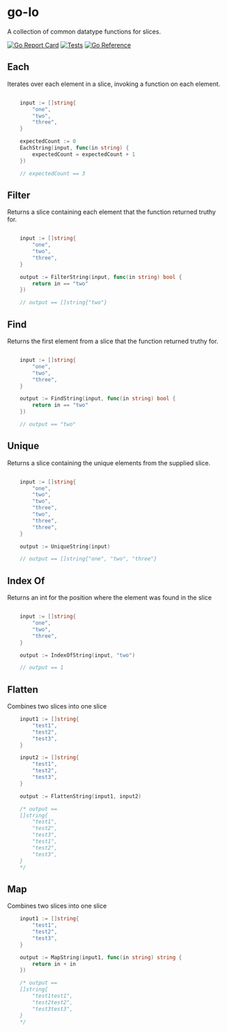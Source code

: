 # go-lo

A collection of common datatype functions for slices.

[![Go Report Card](https://goreportcard.com/badge/github.com/cmaurer/go-lo)](https://goreportcard.com/report/github.com/cmaurer/go-lo)
[![Tests](https://github.com/cmaurer/go-lo/workflows/tests/badge.svg)](https://goreportcard.com/report/github.com/cmaurer/go-lo)
[![Go Reference](https://pkg.go.dev/badge/github.com/cmaurer/go-lo.svg)](https://pkg.go.dev/github.com/cmaurer/go-lo)

## Each

Iterates over each element in a slice, invoking a function on each element.

```go

    input := []string{
        "one",
        "two",
        "three",
    }

    expectedCount := 0
    EachString(input, func(in string) {
        expectedCount = expectedCount + 1
    })

    // expectedCount == 3

```

## Filter

Returns a slice containing each element that the function returned truthy for.

```go

    input := []string{
        "one",
        "two",
        "three",
    }

    output := FilterString(input, func(in string) bool {
        return in == "two"
    })

    // output == []string{"two"}

```

## Find

Returns the first element from a slice that the function returned truthy for.

```go

    input := []string{
        "one",
        "two",
        "three",
    }

    output := FindString(input, func(in string) bool {
        return in == "two"
    })

    // output == "two"

```

## Unique

Returns a slice containing the unique elements from the supplied slice.

```go

    input := []string{
        "one",
        "two",
        "two",
        "three",
        "two",
        "three",
        "three",
    }

    output := UniqueString(input)

    // output == []string{"one", "two", "three"}

```

## Index Of

Returns an int for the position where the element was found in the slice

```go

    input := []string{
        "one",
        "two",
        "three",
    }

    output := IndexOfString(input, "two")

    // output == 1

```

## Flatten

Combines two slices into one slice

```go
    input1 := []string{
        "test1",
        "test2",
        "test3",
    }

    input2 := []string{
        "test1",
        "test2",
        "test3",
    }

    output := FlattenString(input1, input2)

    /* output ==
    []string{
        "test1",
        "test2",
        "test3",
        "test1",
        "test2",
        "test3",
    }
    */
```

## Map

Combines two slices into one slice

```go
    input1 := []string{
        "test1",
        "test2",
        "test3",
    }

    output := MapString(input1, func(in string) string {
        return in + in
    })

    /* output ==
    []string{
        "test1test1",
        "test2test2",
        "test3test3",
    }
    */
```
